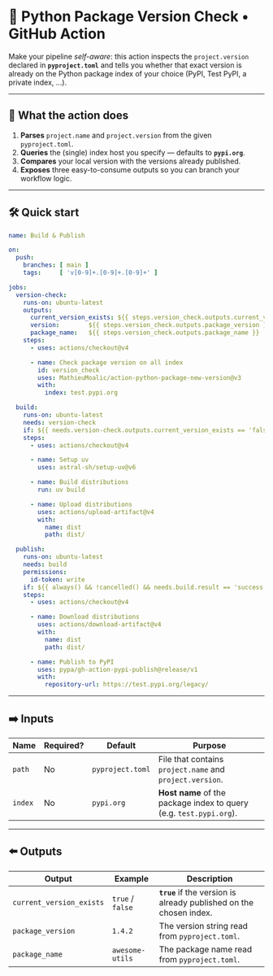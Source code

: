# 🐍 Python Package Version Check • GitHub Action

Make your pipeline *self-aware*: this action inspects the `project.version` declared in **`pyproject.toml`** and tells you whether that exact version is already on the Python package index of your choice (PyPI, Test PyPI, a private index, …).

---

## 🚀 What the action does

1. **Parses** `project.name` and `project.version` from the given `pyproject.toml`.
2. **Queries** the (single) index host you specify — defaults to **`pypi.org`**.
3. **Compares** your local version with the versions already published.
4. **Exposes** three easy-to-consume outputs so you can branch your workflow logic.

---

## 🛠 Quick start

```yaml
name: Build & Publish

on:
  push:
    branches: [ main ]
    tags:     [ 'v[0-9]+.[0-9]+.[0-9]+' ]

jobs:
  version-check:
    runs-on: ubuntu-latest
    outputs:
      current_version_exists: ${{ steps.version_check.outputs.current_version_exists }}
      version:        ${{ steps.version_check.outputs.package_version }}
      package_name:   ${{ steps.version_check.outputs.package_name }}
    steps:
      - uses: actions/checkout@v4

      - name: Check package version on all index
        id: version_check
        uses: MathieuMoalic/action-python-package-new-version@v3
        with:
          index: test.pypi.org

  build:
    runs-on: ubuntu-latest
    needs: version-check
    if: ${{ needs.version-check.outputs.current_version_exists == 'false' }}
    steps:
      - uses: actions/checkout@v4

      - name: Setup uv
        uses: astral-sh/setup-uv@v6

      - name: Build distributions
        run: uv build

      - name: Upload distributions
        uses: actions/upload-artifact@v4
        with:
          name: dist
          path: dist/

  publish:
    runs-on: ubuntu-latest
    needs: build
    permissions:
      id-token: write
    if: ${{ always() && !cancelled() && needs.build.result == 'success' }}
    steps:
      - uses: actions/checkout@v4

      - name: Download distributions
        uses: actions/download-artifact@v4
        with:
          name: dist
          path: dist/

      - name: Publish to PyPI
        uses: pypa/gh-action-pypi-publish@release/v1
        with:
          repository-url: https://test.pypi.org/legacy/
```

---

## ➡️ Inputs

| Name    | Required? | Default          | Purpose                                                             |
| ------- | --------- | ---------------- | ------------------------------------------------------------------- |
| `path`  | No        | `pyproject.toml` | File that contains `project.name` and `project.version`.            |
| `index` | No        | `pypi.org`       | **Host name** of the package index to query (e.g. `test.pypi.org`). |

---

## ⬅️ Outputs

| Output                   | Example          | Description                                                         |
| ------------------------ | ---------------- | ------------------------------------------------------------------- |
| `current_version_exists` | `true` / `false` | **`true`** if the version is already published on the chosen index. |
| `package_version`        | `1.4.2`          | The version string read from `pyproject.toml`.                      |
| `package_name`           | `awesome-utils`  | The package name read from `pyproject.toml`.                        |
